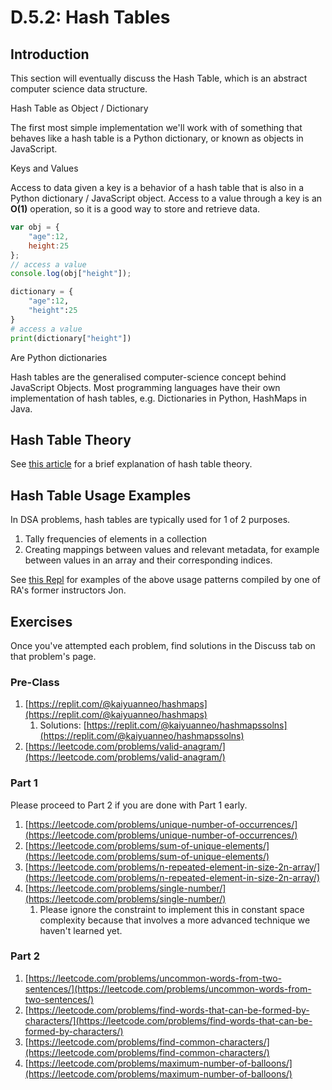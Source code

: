 # D.5.2: Hash Tables

## Introduction

This section will eventually discuss the Hash Table, which is an abstract computer science data structure. 

Hash Table as Object / Dictionary

The first most simple implementation we'll work with of something that behaves like a hash table is a Python dictionary, or known as objects in JavaScript.

Keys and Values

Access to data given a key is a behavior of a hash table that is also in a Python dictionary / JavaScript object. Access to a value through a key is an **O\(1\)** operation, so it is a good way to store and retrieve data.

```javascript
var obj = {
    "age":12,
    height:25
};
// access a value
console.log(obj["height"]);
```

```python
dictionary = {
    "age":12,
    "height":25
}
# access a value
print(dictionary["height"])
```

Are Python dictionaries

Hash tables are the generalised computer-science concept behind JavaScript Objects. Most programming languages have their own implementation of hash tables, e.g. Dictionaries in Python, HashMaps in Java.

## Hash Table Theory

See [this article](https://www.hackerearth.com/practice/data-structures/hash-tables/basics-of-hash-tables/tutorial/) for a brief explanation of hash table theory.

## Hash Table Usage Examples

In DSA problems, hash tables are typically used for 1 of 2 purposes.

1. Tally frequencies of elements in a collection
2. Creating mappings between values and relevant metadata, for example between values in an array and their corresponding indices.

See [this Repl](https://repl.it/@kaiyuanneo/hashmapapplications#main.py) for examples of the above usage patterns compiled by one of RA's former instructors Jon.

## Exercises

Once you've attempted each problem, find solutions in the Discuss tab on that problem's page.

### Pre-Class

1. [https://replit.com/@kaiyuanneo/hashmaps](https://replit.com/@kaiyuanneo/hashmaps)
   1. Solutions: [https://replit.com/@kaiyuanneo/hashmapssolns](https://replit.com/@kaiyuanneo/hashmapssolns)
2. [https://leetcode.com/problems/valid-anagram/](https://leetcode.com/problems/valid-anagram/)

### Part 1

Please proceed to Part 2 if you are done with Part 1 early.

1. [https://leetcode.com/problems/unique-number-of-occurrences/](https://leetcode.com/problems/unique-number-of-occurrences/)
2. [https://leetcode.com/problems/sum-of-unique-elements/](https://leetcode.com/problems/sum-of-unique-elements/)
3. [https://leetcode.com/problems/n-repeated-element-in-size-2n-array/](https://leetcode.com/problems/n-repeated-element-in-size-2n-array/)
4. [https://leetcode.com/problems/single-number/](https://leetcode.com/problems/single-number/)
   1. Please ignore the constraint to implement this in constant space complexity because that involves a more advanced technique we haven't learned yet.

### Part 2

1. [https://leetcode.com/problems/uncommon-words-from-two-sentences/](https://leetcode.com/problems/uncommon-words-from-two-sentences/)
2. [https://leetcode.com/problems/find-words-that-can-be-formed-by-characters/](https://leetcode.com/problems/find-words-that-can-be-formed-by-characters/)
3. [https://leetcode.com/problems/find-common-characters/](https://leetcode.com/problems/find-common-characters/)
4. [https://leetcode.com/problems/maximum-number-of-balloons/](https://leetcode.com/problems/maximum-number-of-balloons/)

